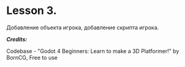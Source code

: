 # Lesson 3.
Добавление объекта игрока, добавление скрипта игрока.

***Credits:***

Codebase - "Godot 4 Beginners: Learn to make a 3D Platformer!" by BornCG, Free to use
